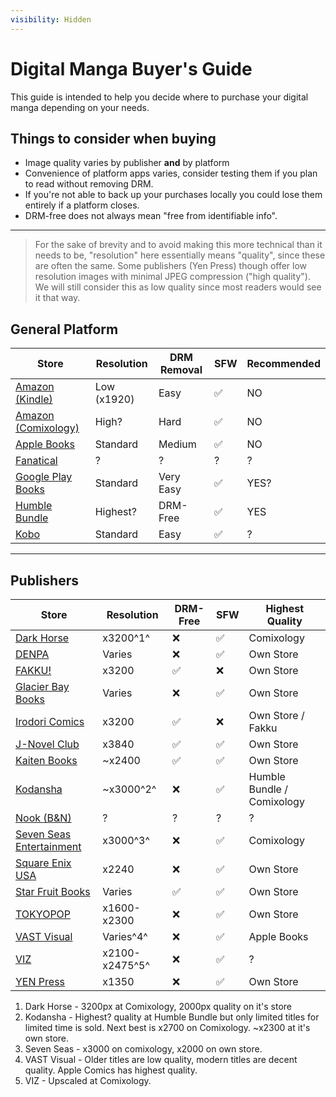 ```yaml
---
visibility: Hidden
---
```



# Digital Manga Buyer's Guide
This guide is intended to help you decide where to purchase your digital manga depending on your needs.


## Things to consider when buying
- Image quality varies by publisher **and** by platform
- Convenience of platform apps varies, consider testing them if you plan to read without removing DRM.
- If you're not able to back up your purchases locally you could lose them entirely if a platform closes.
- DRM-free does not always mean "free from identifiable info".
---

> For the sake of brevity and to avoid making this more technical than it needs to be, "resolution" here essentially means "quality", since these are often the same. Some publishers (Yen Press) though offer low resolution images with minimal JPEG compression ("high quality"). We will still consider this as low quality since most readers would see it that way.

## General Platform
Store | Resolution | DRM Removal | SFW | Recommended |
--- | --- | --- | --- | --- |
[Amazon (Kindle)](https://www.amazon.com/kindle-dbs/comics-store/home/) | Low (x1920) | Easy | ✅ | NO
[Amazon  (Comixology)](https://www.amazon.com/kindle-dbs/comics-store/home/) |High? | Hard | ✅ | NO
[Apple Books](https://www.apple.com/apple-books/)|Standard | Medium | ✅ | NO
[Fanatical](https://www.fanatical.com)| ? | ? | ? | ?
[Google Play Books](https://play.google.com/books)| Standard| Very Easy | ✅ | YES?
[Humble Bundle](https://www.humblebundle.com/)|Highest? | DRM-Free| ✅ | YES
[Kobo](https://www.kobo.com/)|Standard | Easy | ✅ | ?


___

## Publishers
Store | Resolution | DRM-Free | SFW | Highest Quality|
--- | --- | --- | --- | --- |
[Dark Horse](https://digital.darkhorse.com/)|x3200^1^ | ❌ | ✅ | Comixology
[DENPA](https://denpa.pub/)|Varies | ❌ | ✅ | Own Store
[FAKKU!](https://www.fakku.net/)| x3200 | ✅ | ❌ | Own Store
[Glacier Bay Books](https://glacierbaybooks.com/)|Varies | ❌ | ✅ | Own Store
[Irodori Comics](https://irodoricomics.com/)|x3200 | ✅ | ❌ | Own Store / Fakku
[J-Novel Club](https://j-novel.club/)|x3840 | ✅ | ✅ | Own Store
[Kaiten Books](https://www.kaitenbooks.com/)|~x2400 | ✅ | ✅ | Own Store
[Kodansha](https://kodansha.us/)|~x3000^2^ | ❌ | ✅ | Humble Bundle / Comixology
[Nook (B&N)](https://www.barnesandnoble.com/b/ebooks-nook/_/N-8qa)|? | ? | ? | ?
[Seven Seas Entertainment](https://sevenseasentertainment.com/) |x3000^3^ |❌|✅|Comixology
[Square Enix USA](https://www.square-enix.com/)|x2240 |❌|✅| Own Store
[Star Fruit Books](https://starfruitbooks.com/)|Varies|✅|✅|Own Store
[TOKYOPOP](https://tokyopop.com/)|x1600-x2300|❌|✅|Own Store
[VAST Visual](https://vastmanga.com/)|Varies^4^ | ❌|✅| Apple Books
[VIZ](https://www.viz.com/read)|x2100-x2475^5^ | ❌ | ✅ | ?
[YEN Press](https://yenpress.com/)|x1350|❌|✅|Own Store


1. Dark Horse -  3200px at Comixology, 2000px quality on it's store
2. Kodansha -  Highest? quality at Humble Bundle but only limited titles for limited time is sold. Next best is x2700 on Comixology. ~x2300 at it's own store.
3. Seven Seas - x3000 on comixology, x2000 on own store.
4. VAST Visual - Older titles are low quality, modern titles are decent quality. Apple Comics has highest quality.
5. VIZ - Upscaled at Comixology. 
